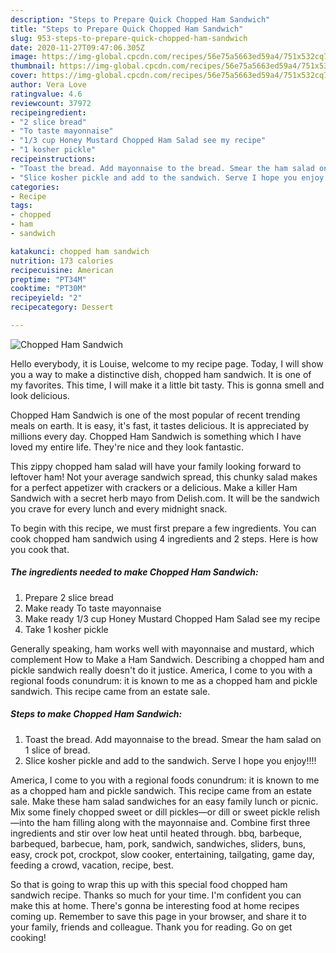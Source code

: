 ```yaml
---
description: "Steps to Prepare Quick Chopped Ham Sandwich"
title: "Steps to Prepare Quick Chopped Ham Sandwich"
slug: 953-steps-to-prepare-quick-chopped-ham-sandwich
date: 2020-11-27T09:47:06.305Z
image: https://img-global.cpcdn.com/recipes/56e75a5663ed59a4/751x532cq70/chopped-ham-sandwich-recipe-main-photo.jpg
thumbnail: https://img-global.cpcdn.com/recipes/56e75a5663ed59a4/751x532cq70/chopped-ham-sandwich-recipe-main-photo.jpg
cover: https://img-global.cpcdn.com/recipes/56e75a5663ed59a4/751x532cq70/chopped-ham-sandwich-recipe-main-photo.jpg
author: Vera Love
ratingvalue: 4.6
reviewcount: 37972
recipeingredient:
- "2 slice bread"
- "To taste mayonnaise"
- "1/3 cup Honey Mustard Chopped Ham Salad see my recipe"
- "1 kosher pickle"
recipeinstructions:
- "Toast the bread. Add mayonnaise to the bread. Smear the ham salad on 1 slice of bread."
- "Slice kosher pickle and add to the sandwich. Serve I hope you enjoy!!!!"
categories:
- Recipe
tags:
- chopped
- ham
- sandwich

katakunci: chopped ham sandwich 
nutrition: 173 calories
recipecuisine: American
preptime: "PT34M"
cooktime: "PT30M"
recipeyield: "2"
recipecategory: Dessert

---
```



![Chopped Ham Sandwich](https://img-global.cpcdn.com/recipes/56e75a5663ed59a4/751x532cq70/chopped-ham-sandwich-recipe-main-photo.jpg)

Hello everybody, it is Louise, welcome to my recipe page. Today, I will show you a way to make a distinctive dish, chopped ham sandwich. It is one of my favorites. This time, I will make it a little bit tasty. This is gonna smell and look delicious.

Chopped Ham Sandwich is one of the most popular of recent trending meals on earth. It is easy, it's fast, it tastes delicious. It is appreciated by millions every day. Chopped Ham Sandwich is something which I have loved my entire life. They're nice and they look fantastic.

This zippy chopped ham salad will have your family looking forward to leftover ham! Not your average sandwich spread, this chunky salad makes for a perfect appetizer with crackers or a delicious. Make a killer Ham Sandwich with a secret herb mayo from Delish.com. It will be the sandwich you crave for every lunch and every midnight snack.


To begin with this recipe, we must first prepare a few ingredients. You can cook chopped ham sandwich using 4 ingredients and 2 steps. Here is how you cook that.

<!--inarticleads1-->

##### The ingredients needed to make Chopped Ham Sandwich:

1. Prepare 2 slice bread
1. Make ready To taste mayonnaise
1. Make ready 1/3 cup Honey Mustard Chopped Ham Salad see my recipe
1. Take 1 kosher pickle


Generally speaking, ham works well with mayonnaise and mustard, which complement How to Make a Ham Sandwich. Describing a chopped ham and pickle sandwich really doesn&#39;t do it justice. America, I come to you with a regional foods conundrum: it is known to me as a chopped ham and pickle sandwich. This recipe came from an estate sale. 

<!--inarticleads2-->

##### Steps to make Chopped Ham Sandwich:

1. Toast the bread. Add mayonnaise to the bread. Smear the ham salad on 1 slice of bread.
1. Slice kosher pickle and add to the sandwich. Serve I hope you enjoy!!!!


America, I come to you with a regional foods conundrum: it is known to me as a chopped ham and pickle sandwich. This recipe came from an estate sale. Make these ham salad sandwiches for an easy family lunch or picnic. Mix some finely chopped sweet or dill pickles—or dill or sweet pickle relish—into the ham filling along with the mayonnaise and. Combine first three ingredients and stir over low heat until heated through. bbq, barbeque, barbequed, barbecue, ham, pork, sandwich, sandwiches, sliders, buns, easy, crock pot, crockpot, slow cooker, entertaining, tailgating, game day, feeding a crowd, vacation, recipe, best. 

So that is going to wrap this up with this special food chopped ham sandwich recipe. Thanks so much for your time. I'm confident you can make this at home. There's gonna be interesting food at home recipes coming up. Remember to save this page in your browser, and share it to your family, friends and colleague. Thank you for reading. Go on get cooking!
